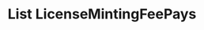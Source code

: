 ---
title: List LicenseMintingFeePays
excerpt: Retrieve a paginated, filtered list of LicenseMintingFeePaids
api:
  file: temp_swagger.json
  operationId: post_api-v3-licenses-mintingfees
hidden: false
---